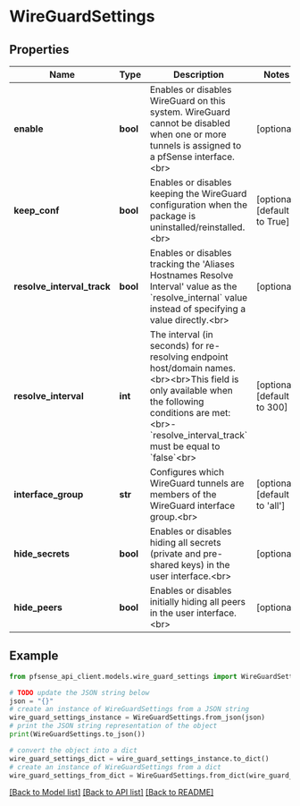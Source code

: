 # WireGuardSettings


## Properties

Name | Type | Description | Notes
------------ | ------------- | ------------- | -------------
**enable** | **bool** | Enables or disables WireGuard on this system. WireGuard cannot be disabled when one or more tunnels is assigned to a pfSense interface.&lt;br&gt; | [optional] 
**keep_conf** | **bool** | Enables or disables keeping the WireGuard configuration when the package is uninstalled/reinstalled.&lt;br&gt; | [optional] [default to True]
**resolve_interval_track** | **bool** | Enables or disables tracking the &#39;Aliases Hostnames Resolve Interval&#39; value as the &#x60;resolve_internal&#x60; value instead of specifying a value directly.&lt;br&gt; | [optional] 
**resolve_interval** | **int** | The interval (in seconds) for re-resolving endpoint host/domain names.&lt;br&gt;&lt;br&gt;This field is only available when the following conditions are met:&lt;br&gt;- &#x60;resolve_interval_track&#x60; must be equal to &#x60;false&#x60;&lt;br&gt; | [optional] [default to 300]
**interface_group** | **str** | Configures which WireGuard tunnels are members of the WireGuard interface group.&lt;br&gt; | [optional] [default to 'all']
**hide_secrets** | **bool** | Enables or disables hiding all secrets (private and pre-shared keys) in the user interface.&lt;br&gt; | [optional] 
**hide_peers** | **bool** | Enables or disables initially hiding all peers in the user interface.&lt;br&gt; | [optional] 

## Example

```python
from pfsense_api_client.models.wire_guard_settings import WireGuardSettings

# TODO update the JSON string below
json = "{}"
# create an instance of WireGuardSettings from a JSON string
wire_guard_settings_instance = WireGuardSettings.from_json(json)
# print the JSON string representation of the object
print(WireGuardSettings.to_json())

# convert the object into a dict
wire_guard_settings_dict = wire_guard_settings_instance.to_dict()
# create an instance of WireGuardSettings from a dict
wire_guard_settings_from_dict = WireGuardSettings.from_dict(wire_guard_settings_dict)
```
[[Back to Model list]](../README.md#documentation-for-models) [[Back to API list]](../README.md#documentation-for-api-endpoints) [[Back to README]](../README.md)


